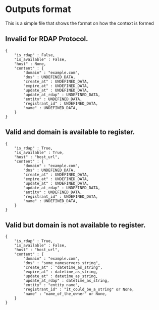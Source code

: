 # Outputs format
This is a simple file that shows the format on how the context is formed

## Invalid for RDAP Protocol.

    {
        "is_rdap" : False,
        "is_available" : False,
        "host" : None,
        "content" : {
            "domain" : "example.com",
            "dns" : UNDEFINED_DATA,
            "create_at" : UNDEFINED_DATA,
            "expire_at" : UNDEFINED_DATA,
            "update_at" : UNDEFINED_DATA,
            "update_at_rdap" : UNDEFINED_DATA,
            "entity" : UNDEFINED_DATA,
            "registrant_id" : UNDEFINED_DATA,
            "name" : UNDEFINED_DATA,
        }
    }

## Valid and domain is available to register.

    {
        "is_rdap" : True,
        "is_available" : True,
        "host" : "host_url",
        "content" : {
            "domain" : "example.com",
            "dns" : UNDEFINED_DATA,
            "create_at" : UNDEFINED_DATA,
            "expire_at" : UNDEFINED_DATA,
            "update_at" : UNDEFINED_DATA,
            "update_at_rdap" : UNDEFINED_DATA,
            "entity" : UNDEFINED_DATA,
            "registrant_id" : UNDEFINED_DATA,
            "name" : UNDEFINED_DATA,
        }
    }

## Valid but domain is not available to register.

    {
        "is_rdap" : True,
        "is_available" : False,
        "host" : "host_url",
        "content" : {
            "domain" : "example.com",
            "dns" : "some_nameservers_string",
            "create_at" : "datetime_as_string",
            "expire_at" : datetime_as_string,
            "update_at" : datetime_as_string,
            "update_at_rdap" : datetime_as_string,
            "entity" : "entity_name",
            "registrant_id" : "it_could_be_a_string" or None,
            "name" : "name_of_the_owner" or None,
        }
    }

